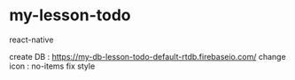 # my-lesson-todo
react-native

create DB : https://my-db-lesson-todo-default-rtdb.firebaseio.com/
change icon : no-items
fix style

